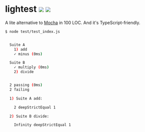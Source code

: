 # lightest [![](https://badge.fury.io/js/lightest.svg)](https://www.npmjs.com/package/lightest) [![](https://travis-ci.org/wizawu/lightest.svg)](https://travis-ci.org/wizawu/lightest)

A lite alternative to [Mocha](https://mochajs.org/) in 100 LOC. And it's TypeScript-friendly.

```bash
$ node test/test_index.js


  Suite A
    1) add
    ✓ minus (0ms)

  Suite B
    ✓ multiply (0ms)
    2) divide


  2 passing (0ms)
  2 failing

  1) Suite A add:

    2 deepStrictEqual 1

  2) Suite B divide:

    Infinity deepStrictEqual 1


```
